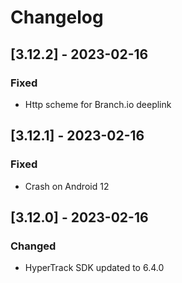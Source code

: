 # Changelog

## [3.12.2] - 2023-02-16

### Fixed

- Http scheme for Branch.io deeplink

## [3.12.1] - 2023-02-16

### Fixed

- Crash on Android 12

## [3.12.0] - 2023-02-16

### Changed

- HyperTrack SDK updated to 6.4.0
